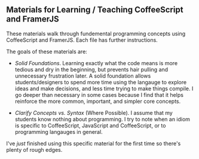 ## Materials for Learning / Teaching CoffeeScript and FramerJS

These materials walk through fundemental programming concepts using CoffeeScript and FramerJS. 
Each file has further instructions.

The goals of these materials are:

- *Solid Foundations*. Learning exactly what the code means is more tedious and dry in the beginning, but prevents hair pulling and unnecessary frustration later. A solid foundation allows students/designers to spend more time using the langauge to explore ideas and make decisions, and less time trying to make things compile. I go deeper than necessary in some cases because I find that it helps reinforce the more common, important, and simpler core concepts. 

- *Clarify Concepts vs. Syntax* (Where Possible). I assume that my students know nothing about programming. I try to note when an idiom is specific to CoffeeScript, JavaScript and CoffeeScript, or to programming langauges in general.


I've _just_ finished using this specific material for the first time so there's plenty of rough edges.
